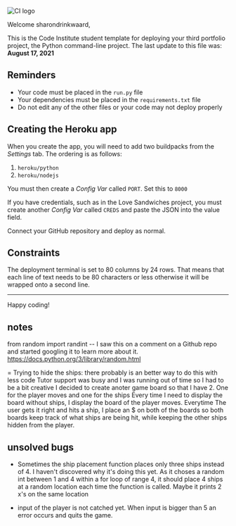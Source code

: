 ![CI logo](https://codeinstitute.s3.amazonaws.com/fullstack/ci_logo_small.png)

Welcome sharondrinkwaard,

This is the Code Institute student template for deploying your third portfolio project, the Python command-line project. The last update to this file was: **August 17, 2021**

## Reminders

* Your code must be placed in the `run.py` file
* Your dependencies must be placed in the `requirements.txt` file
* Do not edit any of the other files or your code may not deploy properly

## Creating the Heroku app

When you create the app, you will need to add two buildpacks from the _Settings_ tab. The ordering is as follows:

1. `heroku/python`
2. `heroku/nodejs`

You must then create a _Config Var_ called `PORT`. Set this to `8000`

If you have credentials, such as in the Love Sandwiches project, you must create another _Config Var_ called `CREDS` and paste the JSON into the value field.

Connect your GitHub repository and deploy as normal.

## Constraints

The deployment terminal is set to 80 columns by 24 rows. That means that each line of text needs to be 80 characters or less otherwise it will be wrapped onto a second line.

-----
Happy coding!



## notes
from random import randint -- I saw this on a comment on a Github repo and started googling it to learn more about it. https://docs.python.org/3/library/random.html

= Trying to hide the ships: there probably is an better way to do this with less code
Tutor support was busy and I was running out of time so I had to be a bit creative
I decided to create anoter game board so that I have 2.
One for the player moves and one for the ships
Every time I need to display the board without ships, I display the board of the player moves.
Everytime The user gets it right and hits a ship, I place an $ on both of the boards so both boards keep track of what ships are being hit, while keeping the other ships hidden from the player.

## unsolved bugs
- Sometimes the ship placement function places only three ships instead of 4. I haven't discovered why it's doing this yet. As it choses a random int between 1 and 4 within a for loop of range 4, it should place 4 ships at a random location each time the function is called. 
Maybe it prints 2 x's on the same location

- input of the player is not catched yet. When input is bigger than 5 an error occurs and quits the game.
